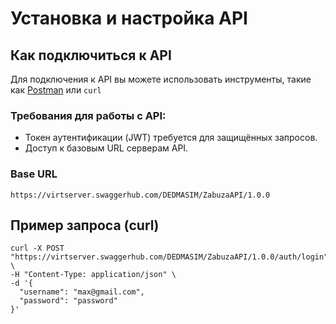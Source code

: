 # Установка и настройка API
## Как подключиться к API
Для подключения к API вы можете использовать инструменты, такие как [Postman](https://www.postman.com/) или `curl`
### Требования для работы с API:
* Токен аутентификации (JWT) требуется для защищённых запросов.
* Доступ к базовым URL серверам API.
### Base URL
`https://virtserver.swaggerhub.com/DEDMASIM/ZabuzaAPI/1.0.0`
## Пример запроса (curl)
```
curl -X POST "https://virtserver.swaggerhub.com/DEDMASIM/ZabuzaAPI/1.0.0/auth/login" \
-H "Content-Type: application/json" \
-d '{
  "username": "max@gmail.com",
  "password": "password"
}'
```
